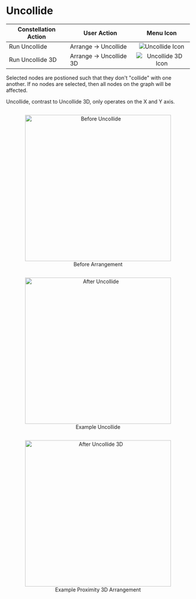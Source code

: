 # Uncollide

<table class="table table-striped">
<thead>
<tr class="header">
<th>Constellation Action</th>
<th>User Action</th>
<th style="text-align: center;">Menu Icon</th>
</tr>
</thead>
<tbody>
<tr class="odd">
<td>Run Uncollide</td>
<td>Arrange -&gt; Uncollide</td>
<td style="text-align: center;"><img src="../ext/docs/CoreArrangementPlugins/src/au/gov/asd/tac/constellation/plugins/arrangements/resources/uncollide.png" alt="Uncollide Icon" /></td>
</tr>

<tr class="even">
<td>Run Uncollide 3D</td>
<td>Arrange -&gt; Uncollide 3D</td>
<td style="text-align: center;"><img src="../ext/docs/CoreArrangementPlugins/src/au/gov/asd/tac/constellation/plugins/arrangements/resources/uncollide3D.png" alt="Uncollide 3D Icon" /></td>
</tr>
</tbody>
</table>


Selected nodes are postioned such that they don't "collide" with one another. 
If no nodes are selected, then all nodes on the graph will be affected. 

Uncollide, contrast to Uncollide 3D, only operates on the X and Y axis.

<div style="text-align: center">
    <figure style = "display: inline-block">
        <img height=400 src="../ext/docs/CoreArrangementPlugins/src/au/gov/asd/tac/constellation/plugins/arrangements/resources/beforeUncollide.png" alt="Before Uncollide" />
        <figcaption>Before Arrangement</figcaption>
    </figure>
    <figure style = "display: inline-block">
        <img height=400 src="../ext/docs/CoreArrangementPlugins/src/au/gov/asd/tac/constellation/plugins/arrangements/resources/afterUncollide.png" alt="After Uncollide" />
        <figcaption>Example Uncollide</figcaption>
    </figure>
    <figure style = "display: inline-block">
        <img height=400 src="../ext/docs/CoreArrangementPlugins/src/au/gov/asd/tac/constellation/plugins/arrangements/resources/afterUncollide3D.png" alt="After Uncollide 3D" />
        <figcaption>Example Proximity 3D Arrangement</figcaption>
    </figure>
</div>

